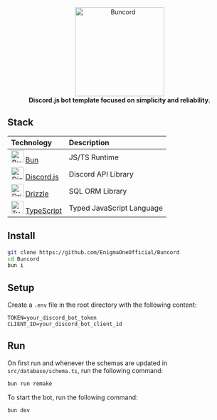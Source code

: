 <div align="center">
  <img src="https://raw.githubusercontent.com/EnigmaOneOfficial/Buncord/master/assets/buncord.png" alt="Buncord" width="200" height="200">
  <br>
  <b>Discord.js bot template focused on simplicity and reliability.</b>
</div>

## Stack

| Technology                                                                                                                                                                      | Description               |
| :------------------------------------------------------------------------------------------------------------------------------------------------------------------------------ | :------------------------ |
| <img src="https://bun.sh/logo@2x.png" alt="Bun Logo" width="28"/> [Bun](https://bun.sh/)                                                                                        | JS/TS Runtime             |
| <img src="https://discord.js.org/static/logo.svg" alt="Discord.js Logo" width="28"/> [Discord.js](https://discord.js.org/)                                                      | Discord API Library       |
| <img src="https://avatars.githubusercontent.com/u/108468352?s=200&v=4" alt="Drizzle Logo" width="28"/> [Drizzle](https://orm.drizzle.team/)                                     | SQL ORM Library           |
| <img src="https://www.typescriptlang.org/favicon-32x32.png?v=8944a05a8b601855de116c8a56d3b3ae" alt="TypeScript Logo" width="28"/> [TypeScript](https://www.typescriptlang.org/) | Typed JavaScript Language |

## Install

```bash
git clone https://github.com/EnigmaOneOfficial/Buncord
cd Buncord
bun i
```

## Setup

Create a `.env` file in the root directory with the following content:

```env
TOKEN=your_discord_bot_token
CLIENT_ID=your_discord_bot_client_id
```

## Run

On first run and whenever the schemas are updated in `src/database/schema.ts`, run the following command:

```bash
bun run remake
```

To start the bot, run the following command:

```bash
bun dev
```